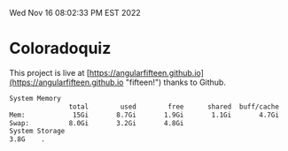 Wed Nov 16 08:02:33 PM EST 2022

# Coloradoquiz


This project is live at [https://angularfifteen.github.io](https://angularfifteen.github.io "fifteen!") thanks to Github.

```bash
System Memory
               total        used        free      shared  buff/cache   available
Mem:            15Gi       8.7Gi       1.9Gi       1.1Gi       4.7Gi       5.1Gi
Swap:          8.0Gi       3.2Gi       4.8Gi
System Storage
3.8G	.
```
```bash
